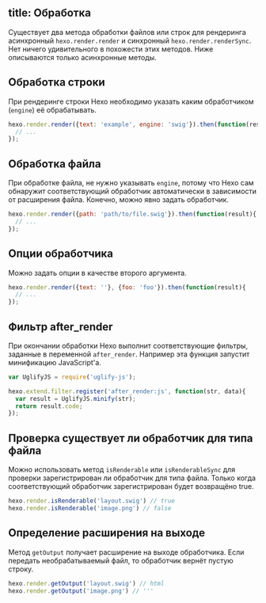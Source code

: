 title: Обработка
---
Существует два метода обработки файлов или строк для рендеринга асинхронный `hexo.render.render` и синхронный `hexo.render.renderSync`. Нет ничего удивительного в похожести этих методов. Ниже описываются только асинхронные методы.

## Обработка строки

При рендеринге строки Hexo необходимо указать каким обработчиком (`engine`) её обрабатывать.

``` js
hexo.render.render({text: 'example', engine: 'swig'}).then(function(result){
  // ...
});
```

## Обработка файла

При обработке файла, не нужно указывать `engine`, потому что Hexo сам обнаружит соответствующий обработчик автоматически в зависимости от расширения файла. Конечно, можно явно задать обработчик.

``` js
hexo.render.render({path: 'path/to/file.swig'}).then(function(result){
  // ...
});
```

## Опции обработчика

Можно задать опции в качестве второго аргумента.

``` js
hexo.render.render({text: ''}, {foo: 'foo'}).then(function(result){
  // ...
});
```

## Фильтр after_render

При окончании обработки Hexo выполнит соответствующие фильтры, заданные в переменной `after_render`. Например эта функция запустит минификацию JavaScript'а.

``` js
var UglifyJS = require('uglify-js');

hexo.extend.filter.register('after_render:js', function(str, data){
  var result = UglifyJS.minify(str);
  return result.code;
});
```

## Проверка существует ли обработчик для типа файла

Можно использовать метод `isRenderable` или `isRenderableSync` для проверки зарегистрирован ли обработчик для типа файла. Только когда соответствующий обработчик зарегистрирован будет возвращёно true.

``` js
hexo.render.isRenderable('layout.swig') // true
hexo.render.isRenderable('image.png') // false
```

## Определение расширения на выходе

Метод `getOutput` получает расширение на выходе обработчика. Если передать необрабатываемый файл, то обработчик вернёт пустую строку.

``` js
hexo.render.getOutput('layout.swig') // html
hexo.render.getOutput('image.png') // '''
```
